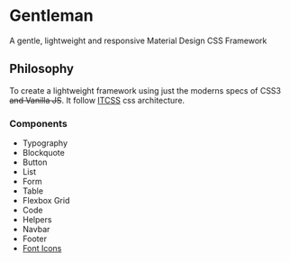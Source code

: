 # Gentleman
A gentle, lightweight and responsive Material Design CSS Framework

## Philosophy
To create a lightweight framework using just the moderns specs of CSS3 ~~and Vanilla JS~~.
It follow [ITCSS](http://itcss.io/) css architecture.

### Components
* Typography
* Blockquote
* Button
* List
* Form
* Table
* Flexbox Grid
* Code
* Helpers
* Navbar
* Footer
* [Font Icons](https://materialdesignicons.com/)
